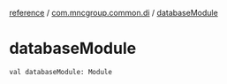 [reference](../index.md) / [com.mncgroup.common.di](index.md) / [databaseModule](./database-module.md)

# databaseModule

`val databaseModule: Module`